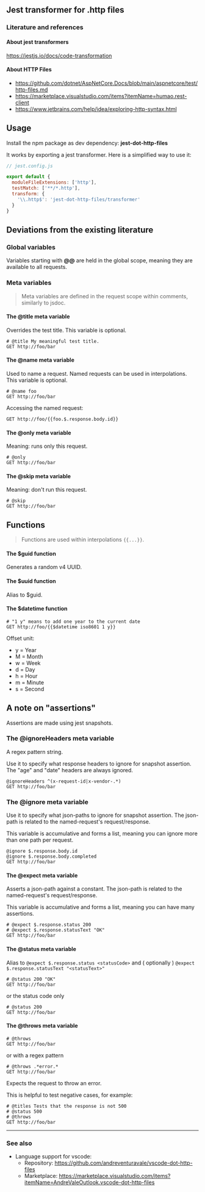 
## Jest transformer for .http files

### Literature and references

#### About jest transformers

https://jestjs.io/docs/code-transformation

#### About HTTP Files

- https://github.com/dotnet/AspNetCore.Docs/blob/main/aspnetcore/test/http-files.md
- https://marketplace.visualstudio.com/items?itemName=humao.rest-client
- https://www.jetbrains.com/help/idea/exploring-http-syntax.html

## Usage

Install the npm package as dev dependency: **jest-dot-http-files**

It works by exporting a jest transformer. Here is a simplified way to use it:

```javascript
// jest.config.js

export default {
  moduleFileExtensions: ['http'],
  testMatch: ['**/*.http'],
  transform: {
    '\\.http$': 'jest-dot-http-files/transformer'
  }
}

```

## Deviations from the existing literature

### Global variables

Variables starting with **@@** are held in the global scope, meaning they are available to all requests.

### Meta variables

> Meta variables are defined in the request scope within comments, similarly to jsdoc.

#### The @title meta variable

Overrides the test title. This variable is optional.

```http
# @title My meaningful test title.
GET http://foo/bar
```

#### The @name meta variable

Used to name a request. Named requests can be used in interpolations. This variable is optional.

```http
# @name foo
GET http://foo/bar
```

Accessing the named request:

```http
GET http://foo/{{foo.$.response.body.id}}
```

#### The @only meta variable

Meaning: runs only this request.

```http
# @only
GET http://foo/bar
```

#### The @skip meta variable

Meaning: don't run this request.

```http
# @skip
GET http://foo/bar
```

## Functions

> Functions are used within interpolations `{{...}}`.

#### The $guid function

Generates a random v4 UUID.

#### The $uuid function

Alias to $guid.

#### The $datetime function


```http
# "1 y" means to add one year to the current date
GET http://foo/{{$datetime iso8601 1 y}}
```
Offset unit:

- y = Year
- M = Month
- w = Week
- d = Day
- h = Hour
- m = Minute
- s = Second

## A note on "assertions"

Assertions are made using jest snapshots.

### The @ignoreHeaders meta variable

A regex pattern string.

Use it to specify what response headers to ignore for snapshot assertion. The "age" and "date" headers are always ignored.

```http
@ignoreHeaders ^(x-request-id|x-vendor-.*)
GET http://foo/bar
```

### The @ignore meta variable

Use it to specify what json-paths to ignore for snapshot assertion. The json-path is related to the named-request's request/response.

This variable is accumulative and forms a list, meaning you can ignore more than one path per request.

```http
@ignore $.response.body.id
@ignore $.response.body.completed
GET http://foo/bar
```

#### The @expect meta variable

Asserts a json-path against a constant. The json-path is related to the named-request's request/response.

This variable is accumulative and forms a list, meaning you can have many assertions.

```http
# @expect $.response.status 200
# @expect $.response.statusText "OK"
GET http://foo/bar
```

#### The @status meta variable

Alias to `@expect $.response.status <statusCode>` and ( optionally ) `@expect $.response.statusText "<statusText>"`

```http
# @status 200 "OK"
GET http://foo/bar
```

or the status code only

```http
# @status 200
GET http://foo/bar
```

#### The @throws meta variable

```http
# @throws
GET http://foo/bar
```

or with a regex pattern

```http
# @throws .*error.*
GET http://foo/bar
```

Expects the request to throw an error.

This is helpful to test negative cases, for example:

```http
# @titles Tests that the response is not 500
# @status 500
# @throws
GET http://foo/bar
```

---

### See also

- Language support for vscode:
  - Repository: https://github.com/andreventuravale/vscode-dot-http-files
  - Marketplace: https://marketplace.visualstudio.com/items?itemName=AndreValeOutlook.vscode-dot-http-files
